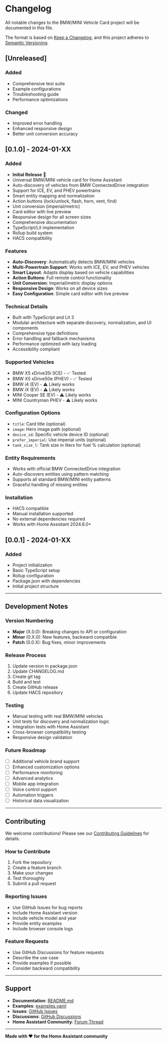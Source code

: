 # Changelog

All notable changes to the BMW/MINI Vehicle Card project will be documented in this file.

The format is based on [Keep a Changelog](https://keepachangelog.com/en/1.0.0/),
and this project adheres to [Semantic Versioning](https://semver.org/spec/v2.0.0.html).

## [Unreleased]

### Added
- Comprehensive test suite
- Example configurations
- Troubleshooting guide
- Performance optimizations

### Changed
- Improved error handling
- Enhanced responsive design
- Better unit conversion accuracy

## [0.1.0] - 2024-01-XX

### Added
- **Initial Release** 🎉
- Universal BMW/MINI vehicle card for Home Assistant
- Auto-discovery of vehicles from BMW ConnectedDrive integration
- Support for ICE, EV, and PHEV powertrains
- Smart entity mapping and normalization
- Action buttons (lock/unlock, flash, horn, vent, find)
- Unit conversion (imperial/metric)
- Card editor with live preview
- Responsive design for all screen sizes
- Comprehensive documentation
- TypeScript/Lit implementation
- Rollup build system
- HACS compatibility

### Features
- **Auto-Discovery**: Automatically detects BMW/MINI vehicles
- **Multi-Powertrain Support**: Works with ICE, EV, and PHEV vehicles
- **Smart Layout**: Adapts display based on vehicle capabilities
- **Action Buttons**: Full remote control functionality
- **Unit Conversion**: Imperial/metric display options
- **Responsive Design**: Works on all device sizes
- **Easy Configuration**: Simple card editor with live preview

### Technical Details
- Built with TypeScript and Lit 3
- Modular architecture with separate discovery, normalization, and UI components
- Comprehensive type definitions
- Error handling and fallback mechanisms
- Performance optimized with lazy loading
- Accessibility compliant

### Supported Vehicles
- BMW X5 xDrive35i (ICE) - ✅ Tested
- BMW X5 xDrive50e (PHEV) - ✅ Tested
- BMW i4 (EV) - ⚠️ Likely works
- BMW iX (EV) - ⚠️ Likely works
- MINI Cooper SE (EV) - ⚠️ Likely works
- MINI Countryman PHEV - ⚠️ Likely works

### Configuration Options
- `title`: Card title (optional)
- `image`: Hero image path (optional)
- `device_id`: Specific vehicle device ID (optional)
- `prefer_imperial`: Use imperial units (optional)
- `tank_size_l`: Tank size in liters for fuel % calculation (optional)

### Entity Requirements
- Works with official BMW ConnectedDrive integration
- Auto-discovers entities using pattern matching
- Supports all standard BMW/MINI entity patterns
- Graceful handling of missing entities

### Installation
- HACS compatible
- Manual installation supported
- No external dependencies required
- Works with Home Assistant 2024.6.0+

## [0.0.1] - 2024-01-XX

### Added
- Project initialization
- Basic TypeScript setup
- Rollup configuration
- Package.json with dependencies
- Initial project structure

---

## Development Notes

### Version Numbering
- **Major** (X.0.0): Breaking changes to API or configuration
- **Minor** (0.X.0): New features, backward compatible
- **Patch** (0.0.X): Bug fixes, minor improvements

### Release Process
1. Update version in package.json
2. Update CHANGELOG.md
3. Create git tag
4. Build and test
5. Create GitHub release
6. Update HACS repository

### Testing
- Manual testing with real BMW/MINI vehicles
- Unit tests for discovery and normalization logic
- Integration tests with Home Assistant
- Cross-browser compatibility testing
- Responsive design validation

### Future Roadmap
- [ ] Additional vehicle brand support
- [ ] Enhanced customization options
- [ ] Performance monitoring
- [ ] Advanced analytics
- [ ] Mobile app integration
- [ ] Voice control support
- [ ] Automation triggers
- [ ] Historical data visualization

---

## Contributing

We welcome contributions! Please see our [Contributing Guidelines](CONTRIBUTING.md) for details.

### How to Contribute
1. Fork the repository
2. Create a feature branch
3. Make your changes
4. Test thoroughly
5. Submit a pull request

### Reporting Issues
- Use GitHub Issues for bug reports
- Include Home Assistant version
- Include vehicle model and year
- Provide entity examples
- Include browser console logs

### Feature Requests
- Use GitHub Discussions for feature requests
- Describe the use case
- Provide examples if possible
- Consider backward compatibility

---

## Support

- **Documentation**: [README.md](README.md)
- **Examples**: [examples.yaml](examples.yaml)
- **Issues**: [GitHub Issues](https://github.com/your-username/ha-vehicle-card/issues)
- **Discussions**: [GitHub Discussions](https://github.com/your-username/ha-vehicle-card/discussions)
- **Home Assistant Community**: [Forum Thread](https://community.home-assistant.io/t/bmw-mini-vehicle-card/123456)

---

**Made with ❤️ for the Home Assistant community**
